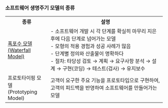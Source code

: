 ### 소프트웨어 생명주기 모델의 종류
<table>
<tr>
<th>종류</th>
<th>설명</th>
</tr>
<tr>    
<td>
<a href="Waterfall-Model.md">폭포수 모델<br>
(Waterfall Model)</a></td>
<td>- 소프트웨어 개발 시 각 단계를 확실히 마무리 지은 후에 다음 단계로 넘어가는 모델<br>
- 모형의 적용 경험과 성공 사례가 많음<br>
- 단계별 정의와 산출물이 명확하다<br>
- 절차: 타당성 검토 &rarr; 계획 &rarr; 요구사항 분석 &rarr; 설계 &rarr; 구현(코딩) &rarr; 테스트(검사) &rarr; 유지보수</td>
</td>
</tr>
<tr>
<td>프로토타이핑 모델<br>
(Prototyping Model)</td>
<td>고객이 요구한 주요 기능을 프로토타입으로 구현하여, 고객의 피드백을 반영하여 소프트웨어를 만들어가는 모델</td></tr>
</table>